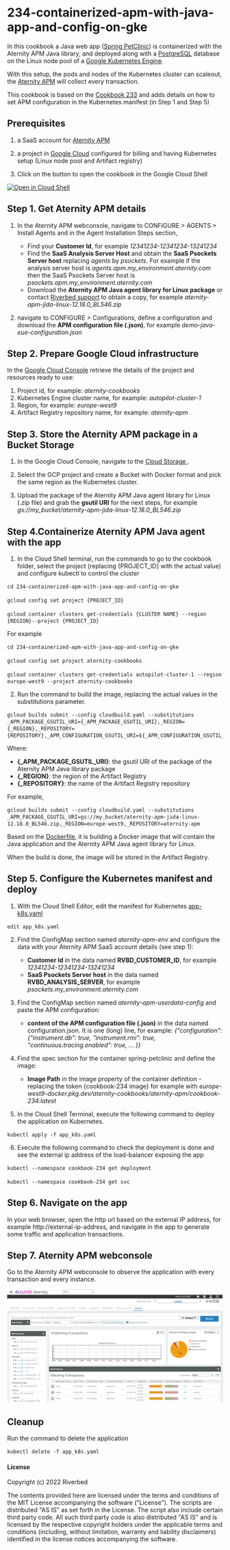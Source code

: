 # 234-containerized-apm-with-java-app-and-config-on-gke

In this cookbook a Java web app ([Spring PetClinic](https://github.com/spring-projects/spring-petclinic)) is containerized with the Aternity APM Java library, and deployed along with a [PostgreSQL](https://www.postgresql.org) database on the Linux node pool of a [Google Kubernetes Engine](https://cloud.google.com/kubernetes-engine).

With this setup, the pods and nodes of the Kubernetes cluster can scaleout, the [Aternity APM](https://www.riverbed.com/products/application-performance-monitoring) will collect every transaction.

This cookbook is based on the [Cookbook 233](../233-containerized-apm-with-java-app-on-gke/) and adds details on how to set APM configuration in the Kubernetes manifest (in Step 1 and Step 5)

## Prerequisites

1. a SaaS account for [Aternity APM](https://www.riverbed.com/products/application-performance-monitoring)

2. a project in [Google Cloud](https://console.cloud.google.com) configured for billing and having Kubernetes setup (Linux node pool and Artifact registry)

3. Click on the button to open the cookbook in the Google Cloud Shell

[![Open in Cloud Shell](https://www.gstatic.com/cloudssh/images/open-btn.svg)](https://console.cloud.google.com/cloudshell/open?git_repo=https://github.com/Aternity/Tech-Community&tutorial=234-containerized-apm-with-java-app-and-config-on-gke/README.md)

## Step 1. Get Aternity APM details

1. In the Aternity APM webconsole, navigate to CONFIGURE > AGENTS > Install Agents and in the Agent Installation Steps section,

   - Find your **Customer Id**, for example *12341234-12341234-13241234*
   - Find the **SaaS Analysis Server Host** and obtain the **SaaS Psockets Server host** replacing *agents* by *psockets*. For example if the analysis server host is *agents.apm.my_environment.aternity.com* then the SaaS Psockets Server host is *psockets.apm.my_environment.aternity.com*
   - Download the **Aternity APM Java agent library for Linux package** or contact [Riverbed support](https://support.riverbed.com/) to obtain a copy, for example *aternity-apm-jida-linux-12.18.0_BL546.zip*

2. navigate to CONFIGURE > Configurations, define a configuration and download the **APM configuration file (.json)**, for example *demo-java-eue-configuration.json*

## Step 2. Prepare Google Cloud infrastructure

In the [Google Cloud Console](https://console.cloud.google.com) retrieve the details of the project and resources ready to use:

1. Project id, for example: *aternity-cookbooks*
2. Kubernetes Engine cluster name, for example: *autopilot-cluster-1*
3. Region, for example: *europe-west9*
4. Artifact Registry repository name, for example: *aternity-apm*

## Step 3. Store the Aternity APM package in a Bucket Storage

1. In the Google Cloud Console, navigate to the [Cloud Storage ](https://console.cloud.google.com/storage/browser).

2. Select the GCP project and create a Bucket with Docker format and pick the same region as the Kubernetes cluster.

3. Upload the package of the Aternity APM Java agent library for Linux (.zip file) and grab the **gsutil URI** for the next steps, for example *gs://my_bucket/aternity-apm-jida-linux-12.18.0_BL546.zip*

## Step 4.Containerize Aternity APM Java agent with the app

1. In the Cloud Shell terminal, run the commands to go to the cookbook folder, select the project (replacing {PROJECT_ID} with the actual value) and configure kubectl to control the cluster

```shell
cd 234-containerized-apm-with-java-app-and-config-on-gke

gcloud config set project {PROJECT_ID}

gcloud container clusters get-credentials {CLUSTER NAME} --region {REGION}--project {PROJECT_ID}
```

For example

```shell
cd 234-containerized-apm-with-java-app-and-config-on-gke

gcloud config set project aternity-cookbooks

gcloud container clusters get-credentials autopilot-cluster-1 --region europe-west9 --project aternity-cookbooks
```

2. Run the command to build the image, replacing the actual values in the substitutions parameter.

```shell
gcloud builds submit --config cloudbuild.yaml --substitutions _APM_PACKAGE_GSUTIL_URI={_APM_PACKAGE_GSUTIL_URI},_REGION={_REGION},_REPOSITORY={REPOSITORY},_APM_CONFIGURATION_GSUTIL_URI=${_APM_CONFIGURATION_GSUTIL_URI}
```

Where:

   - **{_APM_PACKAGE_GSUTIL_URI}**: the gsutil URI of the package of the Aternity APM Java library package
   - **{_REGION}**: the region of the Artifact Registry
   - **{_REPOSITORY}**: the name of the Artifact Registry repository

For example,

```shell
gcloud builds submit --config cloudbuild.yaml --substitutions _APM_PACKAGE_GSUTIL_URI=gs://my_bucket/aternity-apm-jida-linux-12.18.0_BL546.zip,_REGION=europe-west9,_REPOSITORY=aternity-apm
```

Based on the [Dockerfile](Dockerfile), it is building a Docker image that will contain the Java application and the Aternity APM Java agent library for Linux.

When the build is done, the image will be stored in the Artifact Registry.

## Step 5. Configure the Kubernetes manifest and deploy

1. With the Cloud Shell Editor, edit the manifest for Kubernetes [app-k8s.yaml](app-k8s.yaml)

```shell
edit app_k8s.yaml
```

2. Find the ConfigMap section named *aternity-apm-env* and configure the data with your Aternity APM SaaS account details (see step 1):

   - **Customer Id** in the data named **RVBD_CUSTOMER_ID**, for example *12341234-12341234-13241234*
   - **SaaS Psockets Server host** in the data named **RVBD_ANALYSIS_SERVER**, for example *psockets.my_environment.aternity.com*

3. Find the ConfigMap section named *aternity-apm-userdata-config* and paste the APM configuration:

   - **content of the APM configuration file (.json)** in the data named configuration.json. It is one (long) line, for example: *{"configuration": {"instrument.db": true, "instrument.rmi": true, "continuous.tracing.enabled": true, ... }}*

4. Find the spec section for the container spring-petclinic and define the image:

   - **Image Path** in the image property of the container definition - replacing the token {cookbook-234 image} for example with *europe-west9-docker.pkg.dev/aternity-cookbooks/aternity-apm/cookbook-234:latest*

5. In the Cloud Shell Terminal, execute the following command to deploy the application on Kubernetes. 

```shell
kubectl apply -f app_k8s.yaml
```

6. Execute the following command to check the deployment is done and see the external ip address of the load-balancer exposing the app

```shell
kubectl --namespace cookbook-234 get deployment

kubectl --namespace cookbook-234 get svc
```

## Step 6. Navigate on the app

In your web browser, open the http url based on the external IP address, for example http://external-ip-address, and navigate in the app to generate some traffic and application transactions.

## Step 7. Aternity APM webconsole 

Go to the Aternity APM webconsole to observe the application with every transaction and every instance.

![Aternity APM every transactions](images/cookbook-234-transactions.png)

## Cleanup

Run the command to delete the application

```shell
kubectl delete -f app_k8s.yaml
```

#### License

Copyright (c) 2022 Riverbed

The contents provided here are licensed under the terms and conditions of the MIT License accompanying the software ("License"). The scripts are distributed "AS IS" as set forth in the License. The script also include certain third party code. All such third party code is also distributed "AS IS" and is licensed by the respective copyright holders under the applicable terms and conditions (including, without limitation, warranty and liability disclaimers) identified in the license notices accompanying the software.
